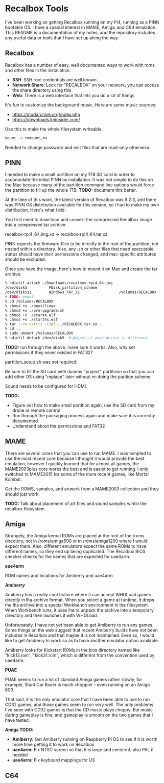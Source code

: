 # Recalbox Tools

I've been working on getting Recalbox running on my Pi4, running as a PINN bootable OS.  I have a special interest in MAME, Amiga, and C64 emulation.  This README is a documentation of my notes, and the repository includes any useful data or tools that I have set up along the way.

## Recalbox

Recalbox has a number of easy, well documented ways to work with roms and other files in the installation:

- **SSH**: SSH root credentials are well known.
- **Network Share**: Look for "RECALBOX" on your network, you can access the share directory using this
- **Web**: There is a web interface that lets you do a lot of things

It's fun to customize the background music.  Here are some music sources:
- https://modarchive.org/index.php
- https://downloads.khinsider.com/

Use this to make the whole filesystem writeable:

```bash
mount -o remount,rw
```

Needed to change password and edit files that are read-only otherwise.

## PINN

I needed to make a small partition on my 1TB SD card in order to accomodate the initial PINN os installation.  It was not simple to do this on the Mac because many of the partition command line options would force the partition to fill up the whole 1TB.  **TODO:** document this better.

At the time of this work, the latest version of Recalbox was 9.2.3, and there was PINN OS distribution available for this version, so I had to make my own distribution.  Here's what I did:

You first need to download and convert the compressed Recalbox image into a compressed tar archive:

recalbox-rpi4_64.img.xz -> recalbox-rpi4_64.tar.xz

PINN expects the firmware files to be directly in the root of the partition, not nested within a directory.  Also, any .sh or other files that need executable status should have their permissions changed, and mac-specific attributes should be excluded.

Once you have the image, here's how to mount it on Mac and create the tar archive:

```bash
% hdiutil attach ~/Downloads/recalbox-rpi4_64.img 
/dev/disk5         	FDisk_partition_scheme         	
/dev/disk5s1       	Windows_FAT_32                 	/Volumes/RECALBOX
# TODO: mount
% cd /Volumes/RECALBOX
% chmod +x ./boot/linux
% chmod +x ./pre-upgrade.sh
% chmod +x ./start4.elf
% chmod +x ./start4x.elf
% tar --no-xattrs -cJpf ../RECALBOX.tar.xz .
% cd ..
% sudo umount /Volumes/RECALBOX
% hdiutil detach /dev/disk5  # Adjust if your device is different
```

**TODO:** run through the above, make sure it works.  Also, why set permissions if they never existed in FAT32?

partition_setup.sh was not required.

Be sure to fill the SD card with dummy "project" partitiosn so that you can add other OS using "replace" later without re-doing the parition scheme.

Sound needs to be configured for HDMI.

**TODO:**
  - Figure out how to make small partition again, use the SD card from my drone or remote control
  - Run through the packaging process again and make sure it is correctly documented
  - Understand about the permissions and FAT32


## MAME

There are several cores that you can use to run MAME.  I was tempted to use the most recent core because I thought it would provide the best emulation, however I quickly learned that for almost all games, the MAME2003plus core works the best and is easiet to get running.  I only switched to MAME2015 for some of the more recent games, like Mortal Kombat.

Get the ROMS, samples, and artwork from a MAME2003 collection and they should just work.

**TODO:** Talk about placement of art files and sound samples wihtin the recalbox filesystem.

## Amiga

Strangely, the Amiga kernal ROMs are placed at the root of the /roms directory, not in /roms/amiga600 or in /roms/amiga1200 where I would expect them.  Also, different emulators expect the same ROMs to have different names, so they end up being duplicated.  The Recalbox BIOS checker checks for the names that are expected for uae4arm.  

**aue4arm**



ROM names and locations for Amiberry and uae4arm

**Amiberry**

Amiberry has a really cool feature where it can accept WHDLoad games directly in lha archive format.  When you select a game at runtime, it drops the lha archive into a special Workbench environment in the filesystem.  When Workbench runs, it uses lha to unpack the archive into a temporary directory and then launches it with WHDLoad.

Unfortunately, I have not yet been able to get Amiberry to run any games.  Some things on the web suggest that recent Amiberry builds have not been included in Recalbox and that maybe it is not maintained.  Even so, I would like to get Amiberry to work so as to have another emulator option available.

Amiberry looks for Kickstart ROMs in the bios directory named like "kick13.rom", "kick31.rom", which is different from the convention used by uae4arm.

**PUAE**

PUAE seems to run a lot of standard Amiga games rather slowly, for example, Stunt Car Racer is much choppier - even running on an Amiga 600.

That said, it is the only emulator core that I have been able to use to run CD32 games, and those games seem to run very well.  The only problems I've seen with CD32 games is that the CD music plays choppy.  But music during gameplay is fine, and gameplay is smooth on the two games that I have tested.

**Amiga TODO:**
  - **Amiberry:** Get Amiberry running on Raspberry Pi OS to see if it is worth more time getting it to work on Recalbox
  - **uae4arm:** Fix NTSC screen so that it is large and centered, also PAL if needed
  - **uae4arm:** Fix keyboard mappings for US

## C64
